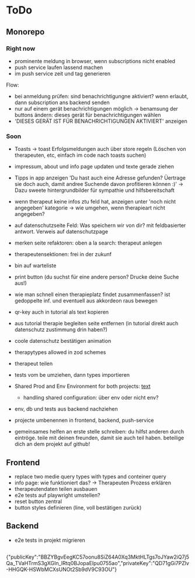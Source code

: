 # ToDo

## Monorepo

### Right now

-  prominente meldung in browser, wenn subscriptions nicht enabled
-  push service laufen lassend machen
-  im push service zeit und tag generieren

Flow:

-  bei anmeldung prüfen: sind benachrichtigungne aktiviert? wenn erlaubt, dann subscription ans backend senden
-  nur auf einem gerät benachrichtigungen möglich -> benamsung der buttons ändern: dieses gerät für benachrichtigungen wählen
-  'DIESES GERÄT IST FÜR BENACHRICHTIGUNGEN AKTIVIERT' anzeigen

### Soon

-  Toasts -> toast Erfolgsmeldungen auch über store regeln (Löschen von therapeuten, etc, einfach im code nach toasts suchen)
-  impressum, about und info page updaten und texte gerade ziehen
-  Tipps in app anzeigen 'Du hast auch eine Adresse gefunden? Üertrage sie doch auch, damit andree Suchende davon profitieren können :)' -> Dazu sweete hintergrundbilder für sympathie und hilfsbereitschaft
-  wenn therapeut keine infos ztu feld hat, anzeigen unter 'noch nicht angegeben' kategorie -> wie umgehen, wenn therapieart nicht angegeben?
-  auf datenschutzseite Feld: Was speichern wir von dir? mit feldbasierter antwort. Verweis auf datenschutzpage
-  merken seite refaktoren: oben a la search: therapeut anlegen
-  therapeutensektionen: frei in der zukunf
-  bin auf warteliste
-  print button (du suchst für eine andere person? Drucke deine Suche aus!)
-  wie man schnell einen therapieplatz findet zusammenfassen? ist gedoppelte inf. und eventuell aus akkordeon raus bewegen
-  qr-key auch in tutorial als text kopieren
-  aus tutorial therapie begleiten seite entfernen (in tutorial direkt auch datenschutz zustimmung drin haben?)
-  coole datenschutz bestätigen animation
-  therapytypes allowed in zod schemes
-  therapeut teilen

-  tests vom be umziehen, dann types importieren

-  Shared Prod and Env Environment for both projects: [text](https://nx.dev/recipes/tips-n-tricks/define-environment-variables)
   -  handling shared configuration: über env oder nicht env?
-  env, db und tests aus backend nachziehen

-  projecte umbenennen in frontend, backend, push-service

-  gemeinsames helfen an erste stelle schreiben: du hilfst anderen durch eintröge. teile mit deinen freunden, damit sie auch teil haben. beteilige dich an dem projekt auf github!

## Frontend

-  replace two medie query types with types and conteiner query
-  info page: wie funktioniert das? -> Therapeuten Prozess erklären
-  therapeutendaten teilen ausbauen
-  e2e tests auf playwright umstellen?
-  reset button zentral
-  button styles definieren (line, voll bestätigen zurück)

## Backend

-  e2e tests in projekt migrieren

##

{"publicKey":"BBZYBgvEegKC57oonu8SiZ64A0Xq3MktHLTgs7oJYaw2iQ7j5Qa_TVaHTrmS3gXGIn_lRtq0BJopaEIpu0755ao","privateKey":"QD71gGi7PZlv-HHGQK-HSWbMCXsUNOt2Sb9dV9C93OU"}
